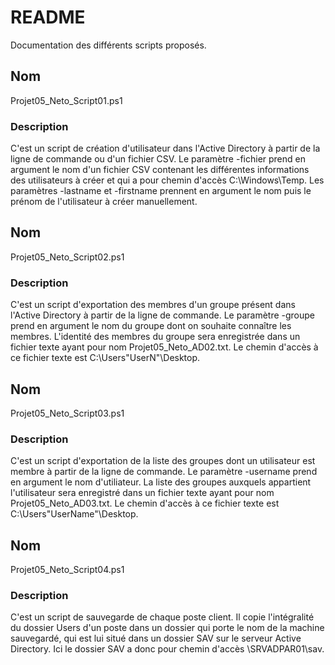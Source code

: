 # README

Documentation des différents scripts proposés.

## Nom
  Projet05_Neto_Script01.ps1

### Description
  C'est un script de création d'utilisateur dans l'Active Directory à partir de la ligne de commande ou d'un fichier CSV.
  Le paramètre -fichier prend en argument le nom d'un fichier CSV contenant les différentes informations des utilisateurs à créer et
  qui a pour chemin d'accès C:\Windows\Temp\.
  Les paramètres -lastname et -firstname prennent en argument le nom puis le prénom de l'utilisateur à créer manuellement.
  
## Nom
  Projet05_Neto_Script02.ps1
  
### Description
  C'est un script d'exportation des membres d'un groupe présent dans l'Active Directory à partir de la ligne de commande. Le paramètre
  -groupe prend en argument le nom du groupe dont on souhaite connaître les membres. L'identité des membres du groupe sera enregistrée
  dans un fichier texte ayant pour nom Projet05_Neto_AD02.txt. Le chemin d'accès à ce fichier texte est C:\Users\"UserN"\Desktop.
  
## Nom
  Projet05_Neto_Script03.ps1
  
### Description
  C'est un script d'exportation de la liste des groupes dont un utilisateur est membre à partir de la ligne de commande. Le paramètre
  -username prend en argument le nom d'utiliateur. La liste des groupes auxquels appartient l'utilisateur sera enregistré dans un fichier   texte ayant pour nom Projet05_Neto_AD03.txt. Le chemin d'accès à ce fichier texte est C:\Users\"UserName"\Desktop.
  
## Nom
  Projet05_Neto_Script04.ps1
  
### Description
  C'est un script de sauvegarde de chaque poste client. Il copie l'intégralité du dossier Users d'un poste dans un dossier qui porte le     nom de la machine sauvegardé, qui est lui situé dans un dossier SAV sur le serveur Active Directory. Ici le dossier SAV a donc pour 
  chemin d'accès \\SRVADPAR01\sav.
